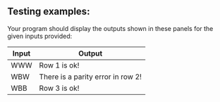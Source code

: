 ## Testing examples:

Your program should display the outputs shown in these panels for the given
inputs provided:

| Input | Output                            |
| ----- | --------------------------------- |
| WWW   | Row 1 is ok!                      |
| WBW   | There is a parity error in row 2! |
| WBB   | Row 3 is ok!                      |
